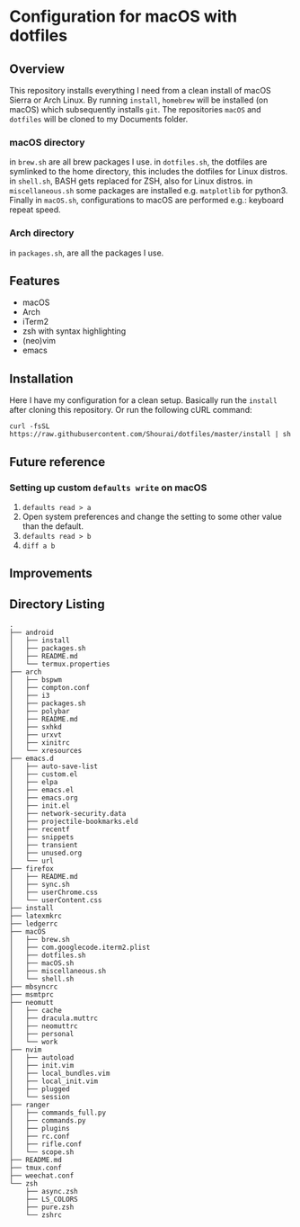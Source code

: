# Configuration for macOS with dotfiles

## Overview
This repository installs everything I need from a clean install of macOS Sierra or Arch Linux.
By running `install`, `homebrew` will be installed (on macOS) which subsequently installs `git`.
The repositories `macOS` and `dotfiles` will be cloned to my Documents folder.

### macOS directory
in `brew.sh` are all brew packages I use.
in `dotfiles.sh`, the dotfiles are symlinked to the home directory, this includes the dotfiles for Linux distros.
in `shell.sh`, BASH gets replaced for ZSH, also for Linux distros.
in `miscellaneous.sh` some packages are installed e.g. `matplotlib` for python3.
Finally in `macOS.sh`, configurations to macOS are performed e.g.: keyboard repeat speed.

###  Arch directory
in `packages.sh`, are all the packages I use.

## Features
- macOS
- Arch
- iTerm2
- zsh with syntax highlighting
- (neo)vim
- emacs

## Installation
Here I have my configuration for a clean setup.
Basically run the `install` after cloning this repository.
Or run the following cURL command:
```
curl -fsSL https://raw.githubusercontent.com/Shourai/dotfiles/master/install | sh
```

## Future reference

### Setting up custom `defaults write` on macOS
1. `defaults read > a`
2. Open system preferences and change the setting to some other value than the default.
3. `defaults read > b`
4. `diff a b`

## Improvements

## Directory Listing
    .
    ├── android
    │   ├── install
    │   ├── packages.sh
    │   ├── README.md
    │   └── termux.properties
    ├── arch
    │   ├── bspwm
    │   ├── compton.conf
    │   ├── i3
    │   ├── packages.sh
    │   ├── polybar
    │   ├── README.md
    │   ├── sxhkd
    │   ├── urxvt
    │   ├── xinitrc
    │   └── xresources
    ├── emacs.d
    │   ├── auto-save-list
    │   ├── custom.el
    │   ├── elpa
    │   ├── emacs.el
    │   ├── emacs.org
    │   ├── init.el
    │   ├── network-security.data
    │   ├── projectile-bookmarks.eld
    │   ├── recentf
    │   ├── snippets
    │   ├── transient
    │   ├── unused.org
    │   └── url
    ├── firefox
    │   ├── README.md
    │   ├── sync.sh
    │   ├── userChrome.css
    │   └── userContent.css
    ├── install
    ├── latexmkrc
    ├── ledgerrc
    ├── macOS
    │   ├── brew.sh
    │   ├── com.googlecode.iterm2.plist
    │   ├── dotfiles.sh
    │   ├── macOS.sh
    │   ├── miscellaneous.sh
    │   └── shell.sh
    ├── mbsyncrc
    ├── msmtprc
    ├── neomutt
    │   ├── cache
    │   ├── dracula.muttrc
    │   ├── neomuttrc
    │   ├── personal
    │   └── work
    ├── nvim
    │   ├── autoload
    │   ├── init.vim
    │   ├── local_bundles.vim
    │   ├── local_init.vim
    │   ├── plugged
    │   └── session
    ├── ranger
    │   ├── commands_full.py
    │   ├── commands.py
    │   ├── plugins
    │   ├── rc.conf
    │   ├── rifle.conf
    │   └── scope.sh
    ├── README.md
    ├── tmux.conf
    ├── weechat.conf
    └── zsh
        ├── async.zsh
        ├── LS_COLORS
        ├── pure.zsh
        └── zshrc

